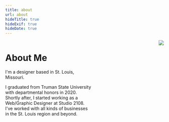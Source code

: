 ```yaml
---
title: about
url: about
hideTitle: true
hideExif: true
hideDate: true
---
```

<div style="float:left; width:55%">

# About Me

<p class="lp-text">I'm a designer based  in St. Louis, Missouri. </p>

<p> I graduated from Truman State University with departmental honors in 2020. Shortly after, I started working as a Web/Graphic Designer at Studio 2108. I've worked with all kinds of businesses in the St. Louis region and beyond.</p>
</div>

<img src="/images/RebeccaComas-Profile.jpg" loading="lazy" style="max-width: 35%; float:right;">